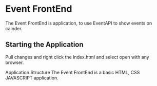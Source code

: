 
# Event FrontEnd

The Event FrontEnd is application, to use EventAPI to show events on calnder.


## Starting the Application
Pull changes and right click the Index.html and select open with any browser.

Application Structure The Event FrontEnd is a basic HTML, CSS JAVASCRIPT application.
